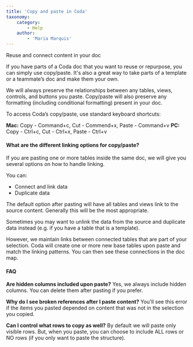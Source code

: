 ```yaml
---
title: 'Copy and paste in Coda'
taxonomy:
    category:
        - Help
    author:
        - 'Maria Marquis'
---
```


Reuse and connect content in your doc

If you have parts of a Coda doc that you want to reuse or repurpose, you can simply use copy/paste. It's also a great way to take parts of a template or a teammate’s doc and make them your own.  

We will always preserve the relationships between any tables, views, controls, and buttons you paste.  Copy/paste will also preserve any formatting (including conditional formatting) present in your doc.

To access Coda’s copy/paste, use standard keyboard shortcuts:

**Mac:**  Copy - Command+c, Cut - Commend+x, Paste - Command+v
**PC:**    Copy - Ctrl+c, Cut - Ctrl+x, Paste - Ctrl+v

#### What are the different linking options for copy/paste?

If you are pasting one or more tables inside the same doc, we will give you several options on how to handle linking.  

You can:

* Connect and link data
* Duplicate data

The default option after pasting will have all tables and views link to the source content.  Generally this will be the most appropriate.

Sometimes you may want to unlink the data from the source and duplicate data instead (e.g. if you have a table that is a template). 

However, we maintain links between connected tables that are part of your selection. Coda  will create one or more new base tables upon paste and match the linking patterns.  You can then see these connections in the doc map.


#### FAQ

**Are hidden columns included upon paste?**
Yes, we always include hidden columns.  You can delete them after pasting if you prefer.

**Why do I see broken references after I paste content?**
You'll see this error if the items you pasted depended on content that was not in the selection you copied.

**Can I control what rows to copy as well?**
By default we will paste only visible rows.  But, when you paste, you can choose to include ALL rows or NO rows (if you only want to paste the structure). 